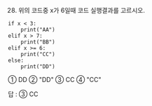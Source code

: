 28. 위의 코드중 x가 6일때 코드 실행결과를 고르시오.

```
if x < 3:
    print("AA")
elif x > 7:
    print("BB")
elif x >= 6:
    print("CC")
else:
    print("DD")
```

① DD ② "DD" ③ CC ④ "CC"

답 : ③ CC
